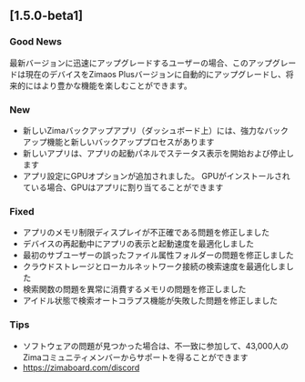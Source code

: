 ## [1.5.0-beta1]
### Good News
最新バージョンに迅速にアップグレードするユーザーの場合、このアップグレードは現在のデバイスをZimaos Plusバージョンに自動的にアップグレードし、将来的にはより豊かな機能を楽しむことができます。
### New
- 新しいZimaバックアップアプリ（ダッシュボード上）には、強力なバックアップ機能と新しいバックアッププロセスがあります
- 新しいアプリは、アプリの起動パネルでステータス表示を開始および停止します
- アプリ設定にGPUオプションが追加されました。 GPUがインストールされている場合、GPUはアプリに割り当てることができます
### Fixed
- アプリのメモリ制限ディスプレイが不正確である問題を修正しました
- デバイスの再起動中にアプリの表示と起動速度を最適化しました
- 最初のサブユーザーの誤ったファイル属性フォルダーの問題を修正しました
- クラウドストレージとローカルネットワーク接続の検索速度を最適化しました
- 検索関数の問題を異常に消費するメモリの問題を修正しました
- アイドル状態で検索オートコラプス機能が失敗した問題を修正しました
### Tips
- ソフトウェアの問題が見つかった場合は、不一致に参加して、43,000人のZimaコミュニティメンバーからサポートを得ることができます
- <a href = "https://zimaboard.com/discord" target = "_ puste" style = "color: blue"> https://zimaboard.com/discord </a>
